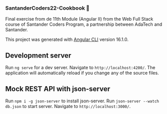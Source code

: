### SantanderCoders22-Cookbook :red_circle:
Final exercise from de 11th Module (Angular II) from the Web Full Stack course of Santander Coders Program, a partnership between AdaTech and Santander.  

This project was generated with [Angular CLI](https://github.com/angular/angular-cli) version 16.1.0.

## Development server

Run `ng serve` for a dev server. Navigate to `http://localhost:4200/`. The application will automatically reload if you change any of the source files.

## Mock REST API with json-server

Run `npm i -g json-server` to install json-server. Run `json-server --watch db.json` to start server. Navigate to `http://localhost:3000/`.

